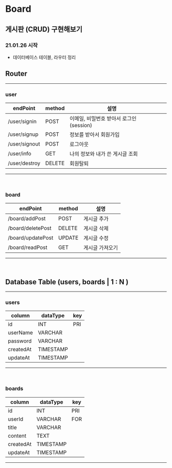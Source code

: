 # Board

## 게시판 (CRUD) 구현해보기

### 21.01.26 시작

- 데이터베이스 테이블, 라우터 정리

## Router

---

### user

| endPoint      | method | 설명                                    |     |     |
| ------------- | ------ | --------------------------------------- | --- | --- |
| /user/signin  | POST   | 이메일, 비밀번호 받아서 로그인(session) |     |     |
| /user/signup  | POST   | 정보를 받아서 회원가입                  |     |     |
| /user/signout | POST   | 로그아웃                                |     |     |
| /user/info    | GET    | 나의 정보와 내가 쓴 게시글 조회         |     |     |
| /user/destroy | DELETE | 회원탈퇴                                |     |     |

---

<br />

### board

| endPoint          | method | 설명            |
| ----------------- | ------ | --------------- |
| /board/addPost    | POST   | 게시글 추가     |
| /board/deletePost | DELETE | 게시글 삭제     |
| /board/updatePost | UPDATE | 게시글 수정     |
| /board/readPost   | GET    | 게시글 가져오기 |

---

<br />

## Database Table (users, boards | 1 : N )

---

### users

| column    | dataType  | key |
| --------- | --------- | --- |
| id        | INT       | PRI |
| userName  | VARCHAR   |     |
| password  | VARCHAR   |     |
| createdAt | TIMESTAMP |     |
| updateAt  | TIMESTAMP |     |

---

<br />

### boards

| column    | dataType  | key |
| --------- | --------- | --- |
| id        | INT       | PRI |
| userId    | VARCHAR   | FOR |
| title     | VARCHAR   |     |
| content   | TEXT      |     |
| createdAt | TIMESTAMP |     |
| updateAt  | TIMESTAMP |     |

---
